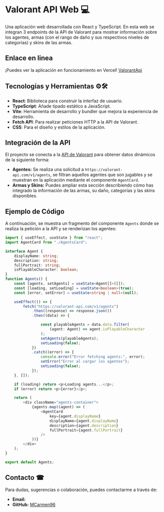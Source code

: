 # Valorant API Web 💻
Una aplicación web desarrollada con React y TypeScript.
En esta web se integran 3 endpoints de la API de Valorant para mostrar información sobre los agentes, armas (con el rango de daño y sus respectivos niveles de categorías) y skins de las armas.
## Enlace en linea
¡Puedes ver la aplicación en funcionamiento en Vercel!
[ValorantApi](https://practicas-cojali.vercel.app/)

## Tecnologías y Herramientas ⚙🛠
- **React**: Biblioteca para construir la interfaz de usuario. 
- **TypeScript**: Añade tipado estático a JavaScript. 
- **Vite**: Herramienta de desarrollo y bundler que mejora la experiencia de desarrollo. 
- **Fetch API**: Para realizar peticiones HTTP a la API de Valorant. 
- **CSS**: Para el diseño y estilos de la aplicación.

## Integración de la API 
El proyecto se conecta a la [API de Valorant](https://valorant-api.com) para obtener datos dinámicos de la siguiente forma: 
- **Agentes:** Se realiza una solicitud a `https://valorant-api.com/v1/agents`, se filtran aquellos agentes que son jugables y se muestran en la aplicación mediante el componente `AgentCard`. 
- **Armas y Skins:** Puedes ampliar esta sección describiendo cómo has integrado la información de las armas, su daño, categorías y las skins disponibles.

## Ejemplo de Código
A continuación, se muestra un fragmento del componente `Agents` donde se realiza la petición a la API y se renderizan los agentes:
``` typeScript
import { useEffect, useState } from "react";
import AgentCard from "./AgentsCard";

interface Agent {
    displayName: string;
    description: string;
    fullPortrait: string;
    isPlayableCharacter: boolean;
}
function Agents() {
    const [agents, setAgents] = useState<Agent[]>([]);
    const [loading, setLoading] = useState<boolean>(true);
    const [error, setError] = useState<string | null>(null);

    useEffect(() => {
        fetch("https://valorant-api.com/v1/agents")
            .then((response) => response.json())
            .then((data) => {

                const playableAgents = data.data.filter(
                    (agent: Agent) => agent.isPlayableCharacter
                );
                setAgents(playableAgents);
                setLoading(false);
            })
            .catch((error) => {
                console.error("Error fetching agents:", error);
                setError("Error al cargar los agentes");
                setLoading(false);
            });
    }, []);

    if (loading) return <p>Loading agents...</p>;
    if (error) return <p>{error}</p>;

    return (
        <div className="agents-container">
            {agents.map((agent) => (
                <AgentCard
                    key={agent.displayName}
                    displayName={agent.displayName}
                    description={agent.description}
                    fullPortrait={agent.fullPortrait}
                />
            ))}
        </div>
    );
}

export default Agents;

```

## Contacto ☎
Para dudas, sugerencias o colaboración, puedes contactarme a través de:
- **Email:** 
- **GitHub:** [MCarmen96](https://github.com/MCarmen96)
